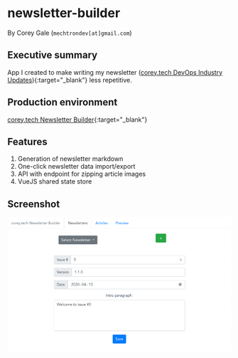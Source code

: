 # newsletter-builder

By Corey Gale (`mechtrondev[at]gmail.com`)

## Executive summary

App I created to make writing my newsletter ([corey.tech DevOps Industry Updates](https://corey.tech)){:target="_blank"} less repetitive.

## Production environment

[corey.tech Newsletter Builder](http://nb.corey.tech){:target="_blank"}

## Features

1. Generation of newsletter markdown
1. One-click newsletter data import/export
1. API with endpoint for zipping article images
1. VueJS shared state store

## Screenshot

<img src="./img/newsletter-builder.png">
